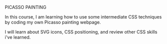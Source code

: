 PICASSO PAINTING

In this course, I am learning how to use some intermediate CSS techniques by coding my own Picasso painting webpage.

I will learn about SVG icons, CSS positioning, and review other CSS skills i've learned.
